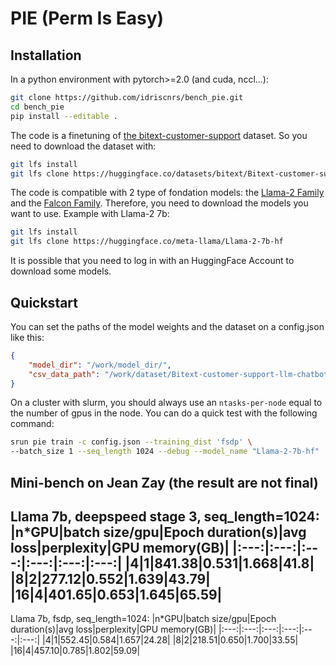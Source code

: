 # **PIE (Perm Is Easy)**

## Installation

In a python environment with pytorch>=2.0 (and cuda, nccl...):
```bash
git clone https://github.com/idriscnrs/bench_pie.git
cd bench_pie
pip install --editable .
```

The code is a finetuning of [the bitext-customer-support](https://huggingface.co/datasets/bitext/Bitext-customer-support-llm-chatbot-training-dataset) dataset. So you need to download the dataset with:
```bash
git lfs install
git lfs clone https://huggingface.co/datasets/bitext/Bitext-customer-support-llm-chatbot-training-dataset
```

The code is compatible with 2 type of fondation models: the [Llama-2 Family](https://huggingface.co/meta-llama) and the [Falcon Family](https://huggingface.co/tiiuae).
Therefore, you need to download the models you want to use. Example with Llama-2 7b:
```bash
git lfs install
git lfs clone https://huggingface.co/meta-llama/Llama-2-7b-hf
```
It is possible that you need to log in with an HuggingFace Account to download some models.

## Quickstart
You can set the paths of the model weights and the dataset on a config.json like this:
```json
{
	"model_dir": "/work/model_dir/",
	"csv_data_path": "/work/dataset/Bitext-customer-support-llm-chatbot-training-dataset/Bitext_Sample_Customer_Support_Training_Dataset_27K_responses-v11.csv",
}
```

On a cluster with slurm, you should always use an `ntasks-per-node` equal to the number of gpus in the node. You can do a quick test with the following command:
```bash
srun pie train -c config.json --training_dist 'fsdp' \
--batch_size 1 --seq_length 1024 --debug --model_name "Llama-2-7b-hf"
```

## Mini-bench on Jean Zay (the result are not final)
Llama 7b, deepspeed stage 3, seq_length=1024:
|n*GPU|batch size/gpu|Epoch duration(s)|avg loss|perplexity|GPU memory(GB)|
|:---:|:---:|:---:|:---:|:---:|:---:|
|4|1|841.38|0.531|1.668|41.8|
|8|2|277.12|0.552|1.639|43.79|
|16|4|401.65|0.653|1.645|65.59|
---
Llama 7b, fsdp, seq_length=1024:
|n*GPU|batch size/gpu|Epoch duration(s)|avg loss|perplexity|GPU memory(GB)|
|:---:|:---:|:---:|:---:|:---:|:---:|
|4|1|552.45|0.584|1.657|24.28|
|8|2|218.51|0.650|1.700|33.55|
|16|4|457.10|0.785|1.802|59.09|
